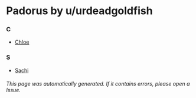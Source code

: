 # Padorus by u/urdeadgoldfish

### C
* [Chloe](https://github.com/shadow578/Project-Padoru/blob/master/table-of-contents/characters/Chloe.md)

### S
* [Sachi](https://github.com/shadow578/Project-Padoru/blob/master/table-of-contents/characters/Sachi.md)

###### This page was automatically generated. If it contains errors, please open a Issue.
